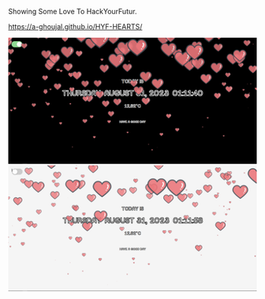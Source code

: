 
Showing Some Love To HackYourFutur.

https://a-ghoujal.github.io/HYF-HEARTS/


![App view](./image/1.PNG)
![App view](./image/2.PNG)
